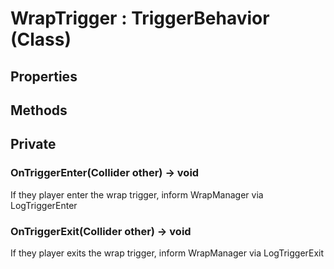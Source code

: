 # WrapTrigger : TriggerBehavior (Class)

## **Properties**

## **Methods**

## Private

### **OnTriggerEnter(Collider other) -> void**

If they player enter the wrap trigger, inform WrapManager via LogTriggerEnter

### **OnTriggerExit(Collider other) -> void**

If they player exits the wrap trigger, inform WrapManager via LogTriggerExit